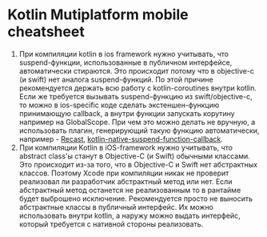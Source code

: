 # Kotlin Mutiplatform mobile cheatsheet

1. При компиляции kotlin в ios framework нужно учитывать, что suspend-функции, использованные в публичном интерфейсе, автоматически стираются. Это происходит потому что в objective-c (и swift) нет аналога suspend-функций. По этой причине рекомендуется держать всю работу с kotlin-coroutines внутри kotlin.  
Если же требуется вызывать suspend-функцию из swift/objective-c, то можно в ios-specific коде сделать экстеншен-функцию принимающую callback, а внутри функции запускать корутину например на GlobalScope. При чем это можно делать не вручную, а использовать плагин, генерирующий такую функцию автоматически, например - [Recast](https://github.com/andrewemery/recast), [kotlin-native-suspend-function-callback](https://github.com/feilfeilundfeil/kotlin-native-suspend-function-callback).
2. При компиляции Kotlin в iOS-framework нужно учитывать, что abstract class'ы станут в Objective-C (и Swift) обычными классами. Это происходит из-за того, что в Objective-C и Swift нет абстрактных классов. Поэтому Xcode при компиляции никак не проверит реализовал ли разработчик абстрактный метод или нет. Если абстрактный метод останется не реализованным то в рантайме будет выброшено исключение. 
Рекомендуется просто не выносить абстрактные классы в публичный интерфейс. Их можно использовать внутри kotlin, а наружу можно выдать интерфейс, который требуется с нативной стороны реализовать.
